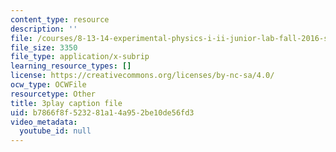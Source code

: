 ```yaml
---
content_type: resource
description: ''
file: /courses/8-13-14-experimental-physics-i-ii-junior-lab-fall-2016-spring-2017/b7866f8f523281a14a952be10de56fd3_B6mK4IyRYiA.srt
file_size: 3350
file_type: application/x-subrip
learning_resource_types: []
license: https://creativecommons.org/licenses/by-nc-sa/4.0/
ocw_type: OCWFile
resourcetype: Other
title: 3play caption file
uid: b7866f8f-5232-81a1-4a95-2be10de56fd3
video_metadata:
  youtube_id: null
---
```

